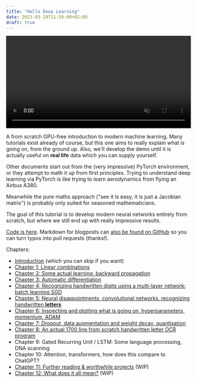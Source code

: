 ```yaml
---
title: "Hello Deep Learning"
date: 2023-03-29T11:59:00+02:00
draft: true
---
```

<center>
<video width="100%" autoplay loop muted playsinline>
    <source src="learning.mp4"
            type="video/mp4">
    Sorry, your browser doesn't support embedded videos.
</video>
</center>

A from scratch GPU-free introduction to modern machine learning. Many tutorials exist already of course, but this one aims to really explain what is going on, from the ground up. Also, we'll develop the demo until it is actually useful on **real life** data which you can supply yourself.

Other documents start out from the (very impressive) PyTorch environment, or they attempt to math it up from first principles.
Trying to understand deep learning via PyTorch is like trying to learn aerodynamics from flying an Airbus A380.

Meanwhile the pure maths approach ("see it is easy, it is just a Jacobian matrix") is probably only suited for seasoned mathematicians.

The goal of this tutorial is to develop modern neural networks entirely from scratch, but where we still end up with really impressive results.

[Code is here](https://github.com/berthubert/hello-dl). Markdown for blogposts can [also be found on GitHub](https://github.com/berthubert/hello-dl-posts) so you can turn typos into pull requests (thanks!).

Chapters:

 * [Introduction](https://berthub.eu/tmp/hello-dl/hello-deep-learning-intro) (which you can skip if you want)
 * [Chapter 1: Linear combinations](https://berthub.eu/tmp/hello-dl/hello-deep-learning-chapter1)
 * [Chapter 2: Some actual learning, backward propagation](https://berthub.eu/tmp/hello-dl/first-learning)
 * [Chapter 3: Automatic differentiation](https://berthub.eu/tmp/hello-dl/autograd)
 * [Chapter 4: Recognizing handwritten digits using a multi-layer network: batch learning SGD](https://berthub.eu/tmp/hello-dl/handwritten-digits-sgd-batches)
 * [Chapter 5: Neural disappointments, convolutional networks, recognizing handwritten **letters**](https://berthub.eu/tmp/hello-dl/dl-convolutional/)
 * [Chapter 6: Inspecting and plotting what is going on, hyperparameters, momentum, ADAM](https://berthub.eu/tmp/hello-dl/hyperparameters-inspection-adam)
 * [Chapter 7: Dropout, data augmentation and weight decay, quantisation](https://berthub.eu/tmp/hello-dl/dropout-data-augmentation-weight-decay)
 * [Chapter 8: An actual 1700 line from scratch handwritten letter OCR program](https://berthub.eu/tmp/hello-dl/dl-ocr-demo) 
 * Chapter 9: Gated Recurring Unit / LSTM: Some language processing, DNA scanning
 * Chapter 10: Attention, transformers, how does this compare to ChatGPT?
 * [Chapter 11: Further reading & worthwhile projects](https://berthub.eu/tmp/hello-dl/dl-and-now-what) (WIP)
 * [Chapter 12: What does it all mean?](https://berthub.eu/tmp/hello-dl/dl-what-does-it-all-mean) (WIP)


<!--  
 * [Chapter 9: Gated Recurring Unit / LSTM: Some language processing, DNA scanning](https://berthub.eu/tmp/hello-dl/dl-gru-lstm-dna) (WIP)
 * [Chapter 10: Attention, transformers, how does this compare to ChatGPT?](https://berthub.eu/tmp/hello-dl/dl-attention-transformers-chatgpt) (nothing yet) -->
